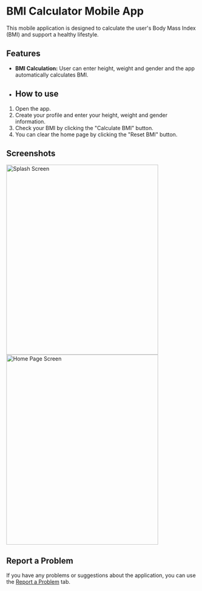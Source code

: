 
# BMI Calculator Mobile App
This mobile application is designed to calculate the user's Body Mass Index (BMI) and support a healthy lifestyle.

## Features
- **BMI Calculation:** User can enter height, weight and gender and the app automatically calculates BMI.

- ## How to use
1. Open the app.
2. Create your profile and enter your height, weight and gender information.
3. Check your BMI by clicking the "Calculate BMI" button.
4. You can clear the home page by clicking the "Reset BMI" button.
  

## Screenshots
<img src="https://github.com/abdullah-tanriverdi/BMICalculatorAppKotlin/blob/master/screenshots/IMG_20231123_054340.jpg" alt="Splash Screen" width="400" height="500"> <img src="https://github.com/abdullah-tanriverdi/BMICalculatorAppKotlin/blob/master/screenshots/IMG_20231123_054330.jpg" alt="Home Page Screen" width="400" height="500">


## Report a Problem
If you have any problems or suggestions about the application, you can use the [Report a Problem](https://github.com/abdullah-tanriverdi/BMICalculatorAppKotlin/issues) tab.

